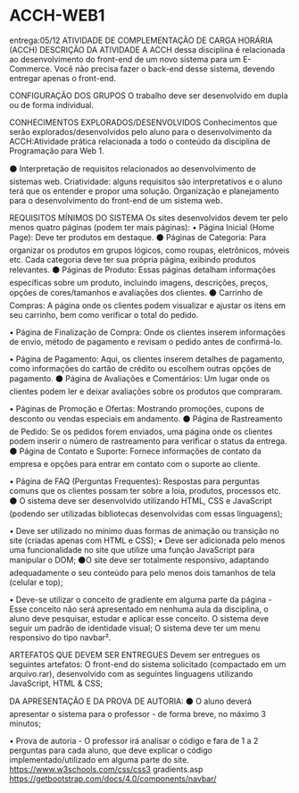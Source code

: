 # ACCH-WEB1
entrega:05/12
ATIVIDADE DE COMPLEMENTAÇÃO DE CARGA HORÁRIA (ACCH)
DESCRIÇÃO DA ATIVIDADE
A ACCH dessa disciplina é relacionada ao desenvolvimento do front-end de um novo sistema para um E-Commerce.
Você não precisa fazer o back-end desse sistema, devendo entregar apenas o front-end.

CONFIGURAÇÃO DOS GRUPOS
O trabalho deve ser desenvolvido em dupla ou de forma individual.

CONHECIMENTOS EXPLORADOS/DESENVOLVIDOS
Conhecimentos que serão explorados/desenvolvidos pelo aluno para o desenvolvimento
da ACCH:Atividade prática relacionada a todo o conteúdo da disciplina de Programação para Web 1.

⚫ Interpretação de requisitos relacionados ao desenvolvimento de sistemas web.
Criatividade: alguns requisitos são interpretativos e o aluno terá que os entender e propor uma solução.
Organização e planejamento para o desenvolvimento do front-end de um sistema web.

REQUISITOS MÍNIMOS DO SISTEMA
Os sites desenvolvidos devem ter pelo menos quatro páginas (podem ter mais páginas):
• Página Inicial (Home Page): Deve ter produtos em destaque.
⚫ Páginas de Categoria: Para organizar os produtos em grupos lógicos, como roupas, eletrônicos, móveis etc. Cada categoria deve ter sua própria página, exibindo produtos relevantes.
⚫ Páginas de Produto: Essas páginas detalham informações específicas sobre um produto, incluindo imagens, descrições, preços, opções de cores/tamanhos e avaliações dos clientes.
⚫ Carrinho de Compras: A página onde os clientes podem visualizar e ajustar os itens em seu carrinho, bem como verificar o total do pedido.

• Página de Finalização de Compra: Onde os clientes inserem informações de
envio, método de pagamento e revisam o pedido antes de confirmá-lo.

• Página de Pagamento: Aqui, os clientes inserem detalhes de pagamento, como informações do cartão de crédito ou escolhem outras opções de pagamento.
⚫ Página de Avaliações e Comentários: Um lugar onde os clientes podem ler e deixar avaliações sobre os produtos que compraram.

• Páginas de Promoção e Ofertas: Mostrando promoções, cupons de desconto ou vendas especiais em andamento.
⚫ Página de Rastreamento de Pedido: Se os pedidos forem enviados, uma página onde os clientes podem inserir o número de rastreamento para verificar o status da entrega.
⚫ Página de Contato e Suporte: Fornece informações de contato da empresa e opções para entrar em contato com o suporte ao cliente.

• Página de FAQ (Perguntas Frequentes): Respostas para perguntas comuns que os clientes possam ter sobre a loia, produtos, processos etc.
⚫ O sistema deve ser desenvolvido utilizando HTML, CSS e JavaScript (podendo ser utilizadas bibliotecas desenvolvidas com essas linguagens);

• Deve ser utilizado no mínimo duas formas de animação ou transição no site (criadas
apenas com HTML e CSS); • Deve ser adicionada pelo menos uma funcionalidade no site que utilize uma função
JavaScript para manipular o DOM;
⚫O site deve ser totalmente responsivo, adaptando adequadamente o seu conteúdo para pelo menos dois tamanhos de tela (celular e top);

• Deve-se utilizar o conceito de gradiente em alguma parte da página - Esse conceito não será apresentado em nenhuma aula da disciplina, o aluno deve pesquisar, estudar e aplicar esse conceito.
O sistema deve seguir um padrão de identidade visual;
O sistema deve ter um menu responsivo do tipo navbar².

ARTEFATOS QUE DEVEM SER ENTREGUES
Devem ser entregues os seguintes artefatos:
O front-end do sistema solicitado (compactado em um arquivo.rar), desenvolvido com as seguintes linguagens utilizando JavaScript, HTML & CSS;

DA APRESENTAÇÃO E DA PROVA DE AUTORIA:
⚫ O aluno deverá apresentar o sistema para o professor - de forma breve, no máximo 3 minutos;

• Prova de autoria - O professor irá analisar o código e fara de 1 a 2 perguntas para cada aluno, que deve explicar o código implementado/utilizado em alguma parte do site.
https://www.w3schools.com/css/css3 gradients.asp https://getbootstrap.com/docs/4.0/components/navbar/
